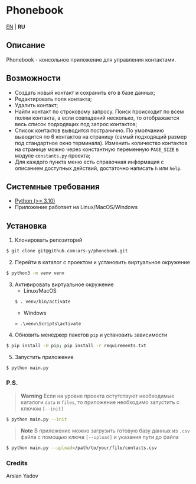 # Phonebook

[EN](../README.md) | **RU**

## Описание
Phonebook - консольное приложение для управления контактами.

## Возможности
* Создать новый контакт и сохранить его в базе данных;
* Редактировать поля контакта;
* Удалить контакт;
* Найти контакт по строковому запросу. Поиск происходит по всем полям контакта, а если совпадений несколько, то отображается весь список подходящих под запрос контактов;
* Список контактов выводится постранично. По умолчанию выводится по 6 контактов на страницу (самый подходящий размер под стандартное окно терминала). Изменить количество контактов на странице можно через константную переменную ```PAGE_SIZE``` в модуле `constants.py` проекта;
* Для каждого пункта меню есть справочная информация с описанием доступных действий, достаточно написать `h` или `help`.

## Системные требования
* [Python (>= 3.10)](https://www.python.org/downloads/)
* Приложение работает на Linux/MacOS/Windows

## Установка
1. Клонировать репозиторий
```bash
$ git clone git@github.com:ars-y/phonebook.git
```
2. Перейти в каталог с проектом и установить виртуальное окружение
```bash
$ python3 -m venv venv
```
3. Aктивировать виртуальное окружение
    - Linux/MacOS
    ```bash
    $ . venv/bin/activate
    ```
    - Windows
    ```shell
    > .\venv\Scripts\activate
    ```
4. Обновить менеджер пакетов `pip` и установить зависимости
```bash
$ pip install -U pip; pip install -r requirements.txt
```
5. Запустить приложение
```bash
$ python main.py
```

### P.S.
> **Warning**
Если на уровне проекта остутствуют необходимые каталоги `data` и `files`,
то приложение необходимо запустить с ключом `[--init]`
```bash
$ python main.py --init
```
> **Note**
> В приложение можно загрузить готовую базу данных из `.csv` файла с помощью ключа `[--upload]` и указания пути до файла
```bash
$ python main.py --upload=/path/to/your/file/contacts.csv
```

### Credits
Arslan Yadov
